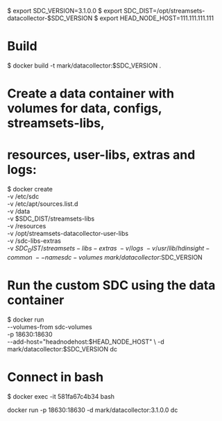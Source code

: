 

$ export SDC_VERSION=3.1.0.0
$ export SDC_DIST=/opt/streamsets-datacollector-$SDC_VERSION
$ export HEAD_NODE_HOST=111.111.111.111


# Build
$ docker build -t mark/datacollector:$SDC_VERSION .



# Create a data container with volumes for data, configs, streamsets-libs, 
# resources, user-libs, extras and logs:

$ docker create \
 -v /etc/sdc \
 -v /etc/apt/sources.list.d \
 -v /data \
 -v $SDC_DIST/streamsets-libs \
 -v /resources \
 -v /opt/streamsets-datacollector-user-libs \
 -v /sdc-libs-extras \
 -v $SDC_DIST/streamsets-libs-extras \
 -v /logs \
 -v /usr/lib/hdinsight-common \
 --name sdc-volumes \
 mark/datacollector:$SDC_VERSION


# Run the custom SDC using the data container
$ docker run \
 --volumes-from sdc-volumes \
 -p 18630:18630  \
 --add-host="headnodehost:$HEAD_NODE_HOST" \
 -d mark/datacollector:$SDC_VERSION dc 
 
 
 
# Connect in bash 
$ docker exec -it 581fa67c4b34 bash

docker run  -p 18630:18630 -d mark/datacollector:3.1.0.0 dc 

